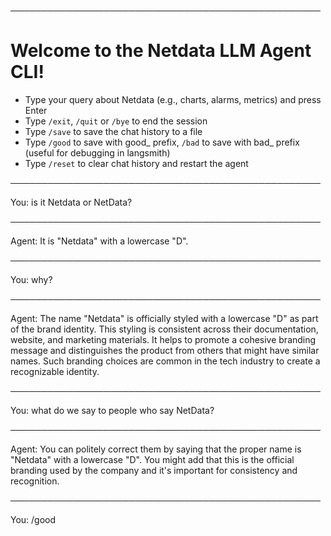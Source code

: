 ──────────────────────────────────────────────────  

# Welcome to the Netdata LLM Agent CLI!

- Type your query about Netdata (e.g., charts, alarms, metrics) and press Enter
- Type `/exit`, `/quit` or `/bye` to end the session
- Type `/save` to save the chat history to a file
- Type `/good` to save with good_ prefix, `/bad` to save with bad_ prefix (useful for debugging in langsmith)
- Type `/reset` to clear chat history and restart the agent


──────────────────────────────────────────────────  

You: is it Netdata or NetData?


──────────────────────────────────────────────────  

Agent: It is "Netdata" with a lowercase "D".


──────────────────────────────────────────────────  

You: why?


──────────────────────────────────────────────────  

Agent: The name "Netdata" is officially styled with a lowercase "D" as part of the brand identity. This styling is consistent across their documentation, website, and marketing materials. It helps to promote a cohesive branding message and distinguishes the product from others that might have similar names. Such branding choices are common in the tech industry to create a recognizable identity.


──────────────────────────────────────────────────  

You: what do we say to people who say NetData?


──────────────────────────────────────────────────  

Agent: You can politely correct them by saying that the proper name is "Netdata" with a lowercase "D". You might add that this is the official branding used by the company and it's important for consistency and recognition.


──────────────────────────────────────────────────  

You: /good


